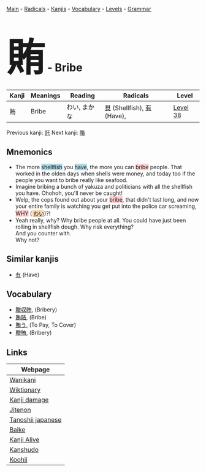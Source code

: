 <style> bigfont {font-size: 100px}</style>
[Main](../README.md) -
[Radicals](../radicals.md) -
[Kanjis](../kanjis.md) -
[Vocabulary](../vocabulary.md) -
[Levels](../levels.md) -
[Grammar](../grammar.md)
# <bigfont> 賄</bigfont> - Bribe 

| Kanji | Meanings | Reading | Radicals | Level |
| --- | --- | --- | --- | --- |
| 賄 | Bribe | わい, まかな | [貝](../radicals/貝.md) (Shellfish), [有](../radicals/有.md) (Have),  | [Level 38](../levels/wk_level38.md) |

Previous kanji: [託](託.md) Next kanji: [賂](賂.md) 

## Mnemonics
 * The more <span style="background-color:#ADD8E6"> shellfish</span> you <span style="background-color:#ADD8E6"> have</span>, the more you can <span style="background-color:#ffcccb"> bribe</span> people. That worked in the olden days when shells were money, and today too if the people you want to bribe really like seafood.
* Imagine bribing a bunch of yakuza and politicians with all the shellfish you have. Ohohoh, you'll never be caught!
* Welp, the cops found out about your <span style="background-color:#ffcccb"> bribe</span>, that didn't last long, and now your entire family is watching you get put into the police car screaming, <span style="background-color:#ffcccb"> WHY</span> (<span style="background-color:#fed8b1"> [わい](https://jisho.org/search/わい)</span>)?!
* Yeah really, why? Why bribe people at all. You could have just been rolling in shellfish dough. Why risk everything?<br />And you counter with.<br />Why not?


## Similar kanjis
 * [有](有.md) (Have)


## Vocabulary
 * [贈収賄](../vocabulary/賄.md), (Bribery)
* [賄賂](../vocabulary/賄.md), (Bribe)
* [賄う](../vocabulary/賄.md), (To Pay, To Cover)
* [贈賄](../vocabulary/賄.md), (Bribery)



## Links 

| Webpage |
| --- |
| [Wanikani          ](https://www.wanikani.com/kanji/賄) |
| [Wiktionary        ](https://en.wiktionary.org/wiki/賄) |
| [Kanji damage      ](http://www.kanjidamage.com/kanji/search?utf8=✓&q=賄) |
| [Jitenon           ](https://jitenon.com/kanji/賄) |
| [Tanoshii japanese ](https://www.tanoshiijapanese.com/dictionary/kanji.cfm?k=賄) |
| [Baike             ](https://baike.baidu.com/item/賄) |
| [Kanji Alive       ](https://app.kanjialive.com/賄) |
| [Kanshudo          ](https://www.kanshudo.com/searchmn?q=賄) |
| [Koohii            ](https://kanji.koohii.com/study/kanji/賄) |
